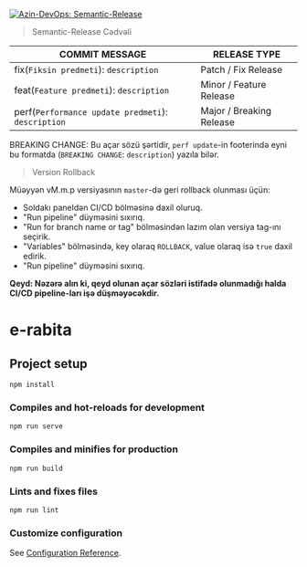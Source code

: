 [![Azin-DevOps: Semantic-Release](https://img.shields.io/badge/Azin--DevOps-Semantic--Release-informational.svg?style=for-the-badge&logo=data:image/png;base64,iVBORw0KGgoAAAANSUhEUgAAAA4AAAAOCAIAAACQKrqGAAAAAXNSR0IArs4c6QAAAARnQU1BAACxjwv8YQUAAAAJcEhZcwAADsMAAA7DAcdvqGQAAAD7SURBVChTY/j37/+3H38+ff2FBwEV/Pv3j+Hzt1+HLrxYvPPOwu23sSKg1MELL4DKGF69/z59/Y2k9iOxzYewoqT2w1PXXQcqAymduPpqZMOBwKq97kU73ZAQkBtQuTei4UD/yqtQpZNWXw2r3Z/Ve+w/BsibcCK0dn//qisoStO6j0LlkQBQ/2BUmonNW7n9x1GUAgMrov4AELUuutgw7zwcAbnAQAyvP9C/ChxYL999n7zmWkzTwbC6/cCgRUNAweimg0CzQEo/fP656cij7uWXO5Zcwoq6l13eePgRUBnDn7//3n768eT11yevvoJINAQWfPvxx5+//wCvpcSv3A4ENwAAAABJRU5ErkJggg==)](https://azintelecomgroup.slack.com/archives/C03220S77FE)

> Semantic-Release Cədvəli

| COMMIT MESSAGE | RELEASE TYPE |
| ------ | ------ |
| fix(`Fiksin predmeti`): `description` | Patch / Fix Release |
| feat(`Feature predmeti`): `description` | Minor / Feature Release |
| perf(`Performance update predmeti`): `description` | Major / Breaking Release |
BREAKING CHANGE: Bu açar sözü şərtidir, `perf update`-in footerində eyni bu 
formatda (`BREAKING CHANGE`: `description`) yazıla bilər.


> Version Rollback

Müəyyən vM.m.p versiyasının `master`-də geri rollback olunması üçün:

- Soldakı paneldən CI/CD bölməsinə daxil oluruq.
- "Run pipeline" düyməsini sıxırıq.
- "Run for branch name or tag" bölməsindən lazım olan versiya tag-ını seçirik.
- "Variables" bölməsində, key olaraq `ROLLBACK`, value olaraq isə `true` daxil edirik.
- "Run pipeline" düyməsini sıxırıq.

**Qeyd: Nəzərə alın ki, qeyd olunan açar sözləri istifadə olunmadığı halda CI/CD pipeline-ları işə düşməyəcəkdir.**


# e-rabita

## Project setup
```
npm install
```

### Compiles and hot-reloads for development
```
npm run serve
```

### Compiles and minifies for production
```
npm run build
```

### Lints and fixes files
```
npm run lint
```

### Customize configuration
See [Configuration Reference](https://cli.vuejs.org/config/).

